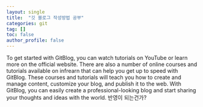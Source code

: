 ```yaml
---
layout: single
title:  "깃 블로그 작성방법 공부"
categories: git
tag: []
toc: false
author_profile: false
---
```

To get started with GitBlog, you can watch tutorials on YouTube or learn more on the official website. There are also a number of online courses and tutorials available on infrearn that can help you get up to speed with GitBlog. These courses and tutorials will teach you how to create and manage content, customize your blog, and publish it to the web. With GitBlog, you can easily create a professional-looking blog and start sharing your thoughts and ideas with the world.
반영이 되는건가?